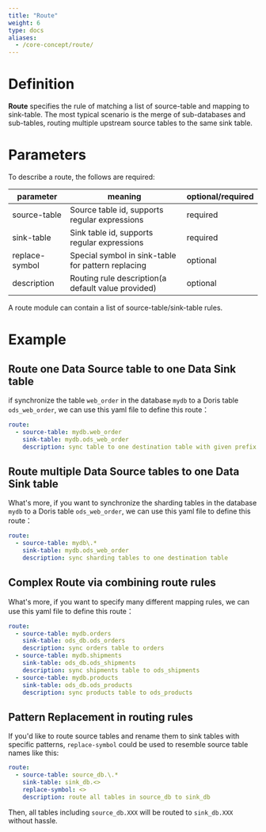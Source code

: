 ```yaml
---
title: "Route"
weight: 6
type: docs
aliases:
  - /core-concept/route/
---
```

<!--
Licensed to the Apache Software Foundation (ASF) under one
or more contributor license agreements.  See the NOTICE file
distributed with this work for additional information
regarding copyright ownership.  The ASF licenses this file
to you under the Apache License, Version 2.0 (the
"License"); you may not use this file except in compliance
with the License.  You may obtain a copy of the License at

  http://www.apache.org/licenses/LICENSE-2.0

Unless required by applicable law or agreed to in writing,
software distributed under the License is distributed on an
"AS IS" BASIS, WITHOUT WARRANTIES OR CONDITIONS OF ANY
KIND, either express or implied.  See the License for the
specific language governing permissions and limitations
under the License.
-->

# Definition
**Route** specifies the rule of matching a list of source-table and mapping to sink-table. The most typical scenario is the merge of sub-databases and sub-tables, routing multiple upstream source tables to the same sink table.

# Parameters
To describe a route, the follows are required:  

| parameter      | meaning                                            | optional/required |
|----------------|----------------------------------------------------|-------------------|
| source-table   | Source table id, supports regular expressions      | required          |
| sink-table     | Sink table id, supports regular expressions        | required          |
| replace-symbol | Special symbol in sink-table for pattern replacing | optional          |
| description    | Routing rule description(a default value provided) | optional          |

A route module can contain a list of source-table/sink-table rules.

# Example
## Route one Data Source table to one Data Sink table
if synchronize the table `web_order` in the database `mydb` to a Doris table `ods_web_order`, we can use this yaml file to define this route：

```yaml
route:
  - source-table: mydb.web_order
    sink-table: mydb.ods_web_order
    description: sync table to one destination table with given prefix ods_
```

## Route multiple Data Source tables to one Data Sink table
What's more, if you want to synchronize the sharding tables in the database `mydb` to a Doris table `ods_web_order`, we can use this yaml file to define this route：
```yaml
route:
  - source-table: mydb\.*
    sink-table: mydb.ods_web_order
    description: sync sharding tables to one destination table
```

## Complex Route via combining route rules
What's more, if you want to specify many different mapping rules, we can use this yaml file to define this route：
```yaml
route:
  - source-table: mydb.orders
    sink-table: ods_db.ods_orders
    description: sync orders table to orders
  - source-table: mydb.shipments
    sink-table: ods_db.ods_shipments
    description: sync shipments table to ods_shipments
  - source-table: mydb.products
    sink-table: ods_db.ods_products
    description: sync products table to ods_products
```

## Pattern Replacement in routing rules

If you'd like to route source tables and rename them to sink tables with specific patterns, `replace-symbol` could be used to resemble source table names like this:

```yaml
route:
  - source-table: source_db.\.*
    sink-table: sink_db.<>
    replace-symbol: <>
    description: route all tables in source_db to sink_db
```

Then, all tables including `source_db.XXX` will be routed to `sink_db.XXX` without hassle.